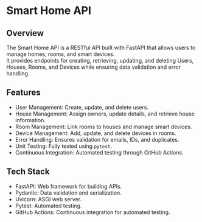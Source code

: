 # Smart Home API

## Overview
The Smart Home API is a RESTful API built with FastAPI that allows users to manage homes, rooms, and smart devices.  
It provides endpoints for creating, retrieving, updating, and deleting Users, Houses, Rooms, and Devices while ensuring data validation and error handling.

## Features
- User Management: Create, update, and delete users.
- House Management: Assign owners, update details, and retrieve house information.
- Room Management: Link rooms to houses and manage smart devices.
- Device Management: Add, update, and delete devices in rooms.
- Error Handling: Ensures validation for emails, IDs, and duplicates.
- Unit Testing: Fully tested using `pytest`.
- Continuous Integration: Automated testing through GitHub Actions.

## Tech Stack
- FastAPI: Web framework for building APIs.
- Pydantic: Data validation and serialization.
- Uvicorn: ASGI web server.
- Pytest: Automated testing.
- GitHub Actions: Continuous integration for automated testing.
